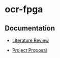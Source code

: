 # ocr-fpga

## Documentation
- [Literature Review](https://docs.google.com/document/d/1Mw-zQhisZdhnI0M7e62kSYx62g7rUHLurLZ0_DxqmGg/edit?usp=sharing)

- [Project Proposal](https://docs.google.com/document/d/1zY4qduY2ZDGIdrMzfW23LULaZGMkaGTKzV4oYHuxyOs/edit?usp=sharing)
